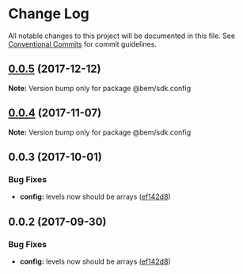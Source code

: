 # Change Log

All notable changes to this project will be documented in this file.
See [Conventional Commits](https://conventionalcommits.org) for commit guidelines.

<a name="0.0.5"></a>
## [0.0.5](https://github.com/bem/bem-sdk/compare/@bem/sdk.config@0.0.4...@bem/sdk.config@0.0.5) (2017-12-12)




**Note:** Version bump only for package @bem/sdk.config

<a name="0.0.4"></a>
## [0.0.4](https://github.com/bem/bem-sdk/compare/@bem/sdk.config@0.0.3...@bem/sdk.config@0.0.4) (2017-11-07)




**Note:** Version bump only for package @bem/sdk.config

<a name="0.0.3"></a>
## 0.0.3 (2017-10-01)


### Bug Fixes

* **config:** levels now should be arrays ([ef142d8](https://github.com/bem/bem-sdk/commit/ef142d8))




<a name="0.0.2"></a>
## 0.0.2 (2017-09-30)


### Bug Fixes

* **config:** levels now should be arrays ([ef142d8](https://github.com/bem/bem-sdk/commit/ef142d8))
